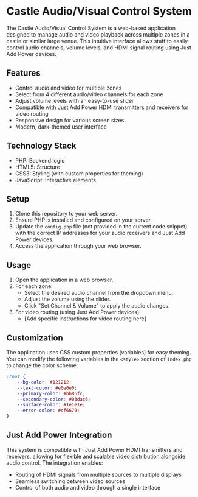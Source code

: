 # Castle Audio/Visual Control System

The Castle Audio/Visual Control System is a web-based application designed to manage audio and video playback across multiple zones in a castle or similar large venue. This intuitive interface allows staff to easily control audio channels, volume levels, and HDMI signal routing using Just Add Power devices.

## Features

- Control audio and video for multiple zones
- Select from 4 different audio/video channels for each zone
- Adjust volume levels with an easy-to-use slider
- Compatible with Just Add Power HDMI transmitters and receivers for video routing
- Responsive design for various screen sizes
- Modern, dark-themed user interface

## Technology Stack

- PHP: Backend logic
- HTML5: Structure
- CSS3: Styling (with custom properties for theming)
- JavaScript: Interactive elements

## Setup

1. Clone this repository to your web server.
2. Ensure PHP is installed and configured on your server.
3. Update the `config.php` file (not provided in the current code snippet) with the correct IP addresses for your audio receivers and Just Add Power devices.
4. Access the application through your web browser.

## Usage

1. Open the application in a web browser.
2. For each zone:
   - Select the desired audio channel from the dropdown menu.
   - Adjust the volume using the slider.
   - Click "Set Channel & Volume" to apply the audio changes.
3. For video routing (using Just Add Power devices):
   - [Add specific instructions for video routing here]

## Customization

The application uses CSS custom properties (variables) for easy theming. You can modify the following variables in the `<style>` section of `index.php` to change the color scheme:

```css
:root {
    --bg-color: #121212;
    --text-color: #e0e0e0;
    --primary-color: #bb86fc;
    --secondary-color: #03dac6;
    --surface-color: #1e1e1e;
    --error-color: #cf6679;
}
```


## Just Add Power Integration

This system is compatible with Just Add Power HDMI transmitters and receivers, allowing for flexible and scalable video distribution alongside audio control. The integration enables:

- Routing of HDMI signals from multiple sources to multiple displays
- Seamless switching between video sources
- Control of both audio and video through a single interface



